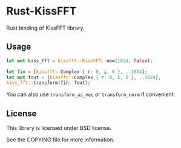 Rust-KissFFT
============

Rust binding of KissFFT library.

Usage
-----

```rust
let mut kiss_fft = kissfft::KissFFT::new(1024, false);

let fin = [kissfft::Complex { r: 0, i, 0 }, ..1024];
let mut fout = [kissfft::Complex { r: 0, i, 0 }, ..1024];
kiss_fft::transform(fin, fout);
```

You can also use `transform_as_vec` or `transform_norm` if convenient.

License
-------

This library is licensed under BSD license.

See the COPYING file for more information.
